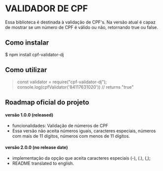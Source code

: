 # VALIDADOR DE CPF

Essa biblioteca é destinada à validação de CPF's. Na versão atual é capaz de mostrar se um número de CPF é válido ou não, retornando true ou false.

## Como instalar

$  npm install cpf-validator-dj

## Como utilizar

> const validator = require("cpf-validator-dj");
> console.log(cpfValidator('84117631020'))
> // returns "true"

##  Roadmap oficial do projeto

#### versão 1.0.0 (released)

-   funcionalidades: Validação de números de CPF
-   Essa versão não aceita números iguais, caracteres especiais, números com mais de 11 dígitos, números com menos de 11 dígitos.

#### versão 2.0.0 (no release date)

- implementação da opção que aceita caracteres especiais (-), (.), (,);
- README translated to english.


